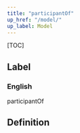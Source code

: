 ```yaml
---
title: "participantOf"
up_href: "/model/"
up_label: Model
---
```


[TOC]

## Label

### English
participantOf


## Definition



    

